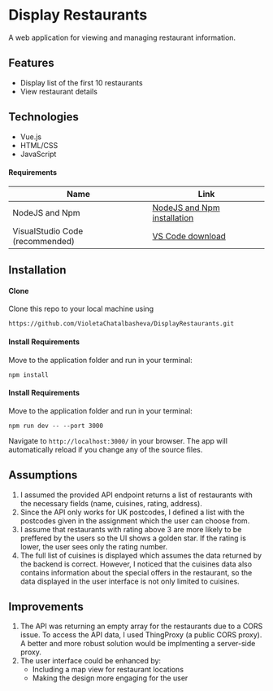 # Display Restaurants

A web application for viewing and managing restaurant information.

## Features

- Display list of the first 10 restaurants
- View restaurant details

## Technologies

- Vue.js
- HTML/CSS
- JavaScript

#### Requirements

| Name | Link |
|---|---|
| NodeJS and Npm | [NodeJS and Npm installation](https://www.npmjs.com/get-npm) |
| VisualStudio Code (recommended) | [VS Code download](https://code.visualstudio.com/download) |

## Installation

#### Clone

Clone this repo to your local machine using

```
https://github.com/VioletaChatalbasheva/DisplayRestaurants.git
```

#### Install Requirements

Move to  the application folder and run in your terminal:
```
npm install
```

#### Install Requirements

Move to  the application folder and run in your terminal:
```
npm run dev -- --port 3000
```

Navigate to `http://localhost:3000/` in your browser. The app will automatically reload if you change any of the source files.

## Assumptions

1. I assumed the provided API endpoint returns a list of restaurants with the necessary fields (name, cuisines, rating, address).
2. Since the API only works for UK postcodes, I defined a list with the postcodes given in the assignment which the user can choose from.
3. I assume that restaurants with rating above 3 are more likely to be preffered by the users so the UI shows a golden star. If the rating is lower, the user sees only the rating number.
4. The full list of cuisines is displayed which assumes the data returned by the backend is correct. However, I noticed that the cuisines data also contains information about the special offers in the restaurant, so the data displayed in the user interface is not only limited to cuisines.

## Improvements

1. The API was returning an empty array for the restaurants due to a CORS issue. To access the API data, I used ThingProxy (a public CORS proxy). A better and more robust solution would be implmenting a server-side proxy.
2. The user interface could be enhanced by:
   - Including a map view for restaurant locations
   - Making the design more engaging for the user
